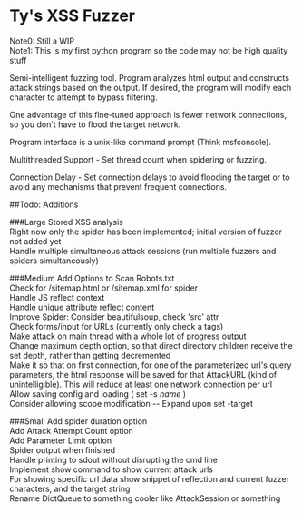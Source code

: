 # Ty's XSS Fuzzer

Note0: Still a WIP <br>
Note1: This is my first python program so the code may not be high quality stuff <br>

Semi-intelligent fuzzing tool. Program analyzes html output and constructs attack strings based on the output. If desired, the program will modify each character to attempt to bypass filtering. <br>

One advantage of this fine-tuned approach is fewer network connections, so you don't have to flood the target network. <br>

Program interface is a unix-like command prompt (Think msfconsole). <br>

Multithreaded Support - Set thread count when spidering or fuzzing. <br>

Connection Delay - Set connection delays to avoid flooding the target or to avoid any mechanisms that prevent frequent connections.<br>

##Todo: Additions

###Large 
Stored XSS analysis<br>
Right now only the spider has been implemented; initial version of fuzzer not added yet <br>
Handle multiple simultaneous attack sessions (run multiple fuzzers and spiders simultaneously) <br>

###Medium 
Add Options to Scan Robots.txt<br>
Check for /sitemap.html or /sitemap.xml for spider<br>
Handle JS reflect context<br>
Handle unique attribute reflect content<br>
Improve Spider: Consider beautifulsoup, check 'src' attr<br>
Check forms/input for URLs (currently only check a tags)<br>
Make attack on main thread with a whole lot of progress output <br>
Change maximum depth option, so that direct directory children receive the set depth, rather than getting decremented <br> 
Make it so that on first connection, for one of the parameterized url's query parameters, the html response will be saved for that AttackURL (kind of unintelligible). This will reduce at least one network connection per url <br> 
Allow saving config and loading ( set -s _name_ ) <br> 
Consider allowing scope modification -- Expand upon set -target

###Small 
Add spider duration option <br> 
Add Attack Attempt Count option <br>
Add Parameter Limit option <br>
Spider output when finished <br>
Handle printing to sdout without disrupting the cmd line<br>
Implement show command to show current attack urls <br>
For showing specific url data show snippet of reflection and current fuzzer characters, and the target string<br>
Rename DictQueue to something cooler like AttackSession or something <br>

